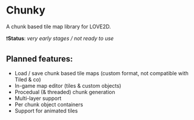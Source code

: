 # Chunky

A chunk based tile map library for LOVE2D.

:exclamation:**Status**: *very early stages / not ready to use*

## Planned features:

* Load / save chunk based tile maps (custom format, not compatible with Tiled & co)
* In-game map editor (tiles & custom objects)
* Procedual (& threaded) chunk generation
* Multi-layer support
* Per chunk object containers
* Support for animated tiles

